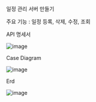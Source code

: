 일정 관리 서버 만들기

주요 기능 : 일정 등록, 삭제, 수정, 조회

API 명세서

![image](https://github.com/atimevil/Calendar/assets/66519677/b4025211-7d0e-4fac-bd1f-f8b040a3a3d4)


Case Diagram

![image](https://github.com/atimevil/Calendar/assets/66519677/8d31bde6-bfd4-4bd5-8f9d-73d9d5199a85)


Erd

![image](https://github.com/atimevil/Calendar/assets/66519677/bcadae63-5755-4966-bcf8-1f922a7d81b2)

